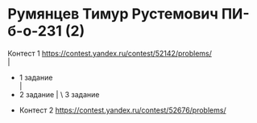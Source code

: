 # Румянцев Тимур Рустемович ПИ-б-о-231 (2)

Контест 1 https://contest.yandex.ru/contest/52142/problems/  
|
+ 1 задание  
|
+ 2 задание
|
\ 3 задание 

- Контест 2 https://contest.yandex.ru/contest/52676/problems/


